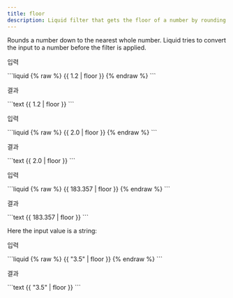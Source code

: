 ```yaml
---
title: floor
description: Liquid filter that gets the floor of a number by rounding down to the nearest integer.
---
```


Rounds a number down to the nearest whole number. Liquid tries to convert the input to a number before the filter is applied.

<p class="code-label">입력</p>
```liquid
{% raw %}
{{ 1.2 | floor }}
{% endraw %}
```

<p class="code-label">결과</p>
```text
{{ 1.2 | floor }}
```

<p class="code-label">입력</p>
```liquid
{% raw %}
{{ 2.0 | floor }}
{% endraw %}
```

<p class="code-label">결과</p>
```text
{{ 2.0 | floor }}
```

<p class="code-label">입력</p>
```liquid
{% raw %}
{{ 183.357 | floor }}
{% endraw %}
```

<p class="code-label">결과</p>
```text
{{ 183.357 | floor }}
```

Here the input value is a string:

<p class="code-label">입력</p>
```liquid
{% raw %}
{{ "3.5" | floor }}
{% endraw %}
```

<p class="code-label">결과</p>
```text
{{ "3.5" | floor }}
```
